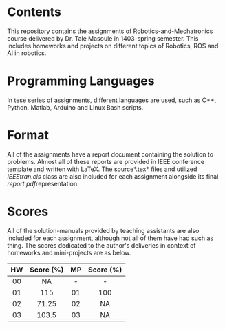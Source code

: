 # Contents

This repository contains the assignments of Robotics-and-Mechatronics course delivered by Dr. Tale Masoule in 1403-spring semester. This includes homeworks and projects on different topics of Robotics, ROS and AI in robotics.

# Programming Languages

In tese series of assignments, different languages are used, such as C++, Python, Matlab, Arduino and Linux Bash scripts.

# Format

All of the assignments have a report document containing the solution to problems. Almost all of these reports are provided in IEEE conference template and written with LaTeX. The source*.tex* files and utilized *IEEEtran.cls* class are also included for each assignment alongside its final *report.pdf*representation.

# Scores

All of the solution-manuals provided by teaching assistants are also included for each assignment, although not all of them have had such as thing. The scores dedicated to the author's deliveries in context of homeworks and mini-projects are as below.

|  HW   | Score (%) |  MP   | Score (%) |
| :---: | :-------: | :---: | :-------: |
|  00   |    NA     |   -   |     -     |
|  01   |    115    |  01   |    100    |
|  02   |   71.25   |  02   |    NA     |
|  03   |   103.5   |  03   |    NA     |
